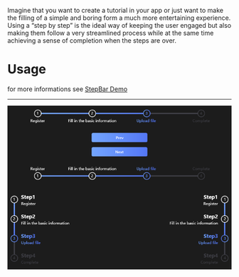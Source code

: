 Imagine that you want to create a tutorial in your app or just want to make the filling of a simple and boring form a much more entertaining experience. Using a “step by step” is the ideal way of keeping the user engaged but also making them follow a very streamlined process while at the same time achieving a sense of completion when the steps are over.

# Usage
for more informations see [StepBar Demo](https://github.com/HandyOrg/HandyControl/blob/master/src/Shared/HandyControlDemo_Shared/UserControl/Controls/StepBarDemoCtl.xaml)
***

![](https://github.com/HandyOrg/HandyOrgResource/blob/master/HandyControl/Resources/StepBar.png)